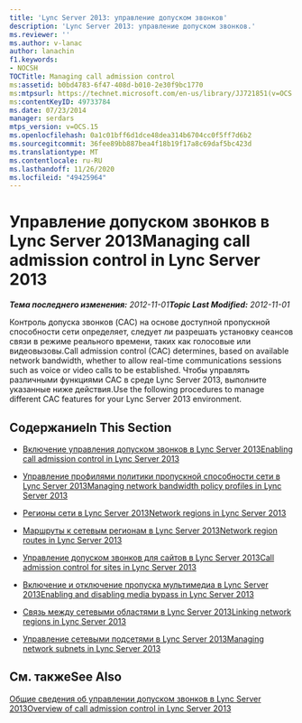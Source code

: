 ```yaml
---
title: 'Lync Server 2013: управление допуском звонков'
description: 'Lync Server 2013: управление допуском звонков.'
ms.reviewer: ''
ms.author: v-lanac
author: lanachin
f1.keywords:
- NOCSH
TOCTitle: Managing call admission control
ms:assetid: b0bd4783-6f47-408d-b010-2e30f9bc1770
ms:mtpsurl: https://technet.microsoft.com/en-us/library/JJ721851(v=OCS.15)
ms:contentKeyID: 49733784
ms.date: 07/23/2014
manager: serdars
mtps_version: v=OCS.15
ms.openlocfilehash: 0a1c01bff6d1dce48dea314b6704cc0f5ff7d6b2
ms.sourcegitcommit: 36fee89bb887bea4f18b19f17a8c69daf5bc423d
ms.translationtype: MT
ms.contentlocale: ru-RU
ms.lasthandoff: 11/26/2020
ms.locfileid: "49425964"
---
```

# <a name="managing-call-admission-control-in-lync-server-2013"></a><span data-ttu-id="17c75-103">Управление допуском звонков в Lync Server 2013</span><span class="sxs-lookup"><span data-stu-id="17c75-103">Managing call admission control in Lync Server 2013</span></span>

<div data-xmlns="http://www.w3.org/1999/xhtml">

<div class="topic" data-xmlns="http://www.w3.org/1999/xhtml" data-msxsl="urn:schemas-microsoft-com:xslt" data-cs="https://msdn.microsoft.com/">

<div data-asp="https://msdn2.microsoft.com/asp">



</div>

<div id="mainSection">

<div id="mainBody"><span data-ttu-id="17c75-104">

<span> </span></span><span class="sxs-lookup"><span data-stu-id="17c75-104">

<span> </span></span></span>

<span data-ttu-id="17c75-105">_**Тема последнего изменения:** 2012-11-01_</span><span class="sxs-lookup"><span data-stu-id="17c75-105">_**Topic Last Modified:** 2012-11-01_</span></span>

<span data-ttu-id="17c75-106">Контроль допуска звонков (CAC) на основе доступной пропускной способности сети определяет, следует ли разрешать установку сеансов связи в режиме реального времени, таких как голосовые или видеовызовы.</span><span class="sxs-lookup"><span data-stu-id="17c75-106">Call admission control (CAC) determines, based on available network bandwidth, whether to allow real-time communications sessions such as voice or video calls to be established.</span></span> <span data-ttu-id="17c75-107">Чтобы управлять различными функциями CAC в среде Lync Server 2013, выполните указанные ниже действия.</span><span class="sxs-lookup"><span data-stu-id="17c75-107">Use the following procedures to manage different CAC features for your Lync Server 2013 environment.</span></span>

<div>

## <a name="in-this-section"></a><span data-ttu-id="17c75-108">Содержание</span><span class="sxs-lookup"><span data-stu-id="17c75-108">In This Section</span></span>

  - [<span data-ttu-id="17c75-109">Включение управления допуском звонков в Lync Server 2013</span><span class="sxs-lookup"><span data-stu-id="17c75-109">Enabling call admission control in Lync Server 2013</span></span>](lync-server-2013-enabling-call-admission-control.md)

  - [<span data-ttu-id="17c75-110">Управление профилями политики пропускной способности сети в Lync Server 2013</span><span class="sxs-lookup"><span data-stu-id="17c75-110">Managing network bandwidth policy profiles in Lync Server 2013</span></span>](lync-server-2013-managing-network-bandwidth-policy-profiles.md)

  - [<span data-ttu-id="17c75-111">Регионы сети в Lync Server 2013</span><span class="sxs-lookup"><span data-stu-id="17c75-111">Network regions in Lync Server 2013</span></span>](lync-server-2013-network-regions.md)

  - [<span data-ttu-id="17c75-112">Маршруты к сетевым регионам в Lync Server 2013</span><span class="sxs-lookup"><span data-stu-id="17c75-112">Network region routes in Lync Server 2013</span></span>](lync-server-2013-network-region-routes.md)

  - [<span data-ttu-id="17c75-113">Управление допуском звонков для сайтов в Lync Server 2013</span><span class="sxs-lookup"><span data-stu-id="17c75-113">Call admission control for sites in Lync Server 2013</span></span>](lync-server-2013-call-admission-control-for-sites.md)

  - [<span data-ttu-id="17c75-114">Включение и отключение пропуска мультимедиа в Lync Server 2013</span><span class="sxs-lookup"><span data-stu-id="17c75-114">Enabling and disabling media bypass in Lync Server 2013</span></span>](lync-server-2013-enabling-and-disabling-media-bypass.md)

  - [<span data-ttu-id="17c75-115">Связь между сетевыми областями в Lync Server 2013</span><span class="sxs-lookup"><span data-stu-id="17c75-115">Linking network regions in Lync Server 2013</span></span>](lync-server-2013-linking-network-regions.md)

  - [<span data-ttu-id="17c75-116">Управление сетевыми подсетями в Lync Server 2013</span><span class="sxs-lookup"><span data-stu-id="17c75-116">Managing network subnets in Lync Server 2013</span></span>](lync-server-2013-managing-network-subnets.md)

</div>

<div>

## <a name="see-also"></a><span data-ttu-id="17c75-117">См. также</span><span class="sxs-lookup"><span data-stu-id="17c75-117">See Also</span></span>


[<span data-ttu-id="17c75-118">Общие сведения об управлении допуском звонков в Lync Server 2013</span><span class="sxs-lookup"><span data-stu-id="17c75-118">Overview of call admission control in Lync Server 2013</span></span>](lync-server-2013-overview-of-call-admission-control.md)  
  

<span data-ttu-id="17c75-119"></div>

</div>

<span> </span>

</div>

</div>

</span><span class="sxs-lookup"><span data-stu-id="17c75-119"></div>

</div>

<span> </span>

</div>

</div>

</span></span></div>

